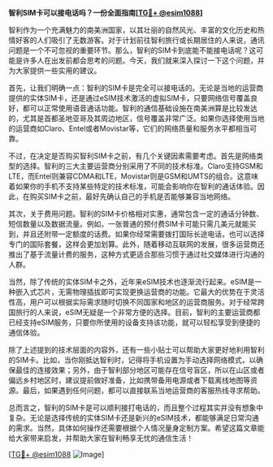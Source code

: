 **智利SIM卡可以接电话吗？一份全面指南[[TG💪+ @esim1088](https://t.me/s/esim1088)]**

智利作为一个充满魅力的南美洲国家，以其壮丽的自然风光、丰富的文化历史和热情好客的人们吸引了无数游客。对于计划前往智利旅行或长期居住的人来说，通讯问题是一个不可忽视的重要环节。那么，智利的SIM卡到底能不能接电话呢？这可能是许多人在出发前都会思考的问题。今天，我们就来深入探讨一下这个问题，并为大家提供一些实用的建议。

首先，让我们明确一点：智利的SIM卡是完全可以接电话的。无论是当地的运营商提供的实体SIM卡，还是通过eSIM技术激活的虚拟SIM卡，只要网络信号覆盖良好，都可以正常使用语音通话功能。智利的通信基础设施在南美洲算是比较发达的，尤其是首都圣地亚哥及其周边地区，信号覆盖非常广泛。如果你选择使用当地的运营商如Claro、Entel或者Movistar等，它们的网络质量和服务水平都相当可靠。

不过，在决定是否购买智利SIM卡之前，有几个关键因素需要考虑。首先是网络类型的选择。智利的三大主要运营商分别采用了不同的技术标准。Claro支持GSM和LTE，而Entel则兼容CDMA和LTE，Movistar则是GSM和UMTS的组合。这意味着如果你的手机不支持某些特定的技术标准，可能会影响你在智利的通话体验。因此，在购买SIM卡之前，最好先确认自己的手机是否能够兼容当地网络。

其次，关于费用问题。智利的SIM卡价格相对实惠，通常包含一定的通话分钟数、短信数量以及数据流量。例如，一张普通的预付费SIM卡可能只需几美元就能买到，并且还附带一定额度的话费。如果你经常需要拨打国际长途电话，也可以选择专门的国际套餐，这样会更加划算。此外，随着移动互联网的发展，很多运营商还推出了基于流量计费的服务，这种方式更适合那些习惯于通过社交媒体进行沟通的人群。

当然，除了传统的实体SIM卡之外，近年来eSIM技术也逐渐流行起来。eSIM是一种嵌入式芯片，无需物理插拔即可实现更换运营商的功能。它最大的优势在于灵活性高，用户可以根据实际需求随时切换不同国家和地区的运营商服务。对于经常跨国旅行的人来说，eSIM无疑是一个非常方便的选择。目前，智利的主要运营商都已经支持eSIM服务，只要你所使用的设备支持该功能，就可以轻松享受到便捷的通信体验。

除了上述提到的技术层面的内容外，还有一些小贴士可以帮助大家更好地利用智利的SIM卡。比如，当你刚抵达智利时，记得将手机设置为手动选择网络模式，以确保最佳的连接效果；另外，由于智利部分地区可能存在信号盲区，所以在山区或者偏远乡村地区时，建议提前做好准备，比如携带备用电源或者下载离线地图等资源。最后，如果遇到任何问题，都可以直接联系当地运营商的客服热线寻求帮助。

总而言之，智利的SIM卡是可以顺利接打电话的，而且整个过程其实并没有想象中复杂。无论是选择传统的实体SIM卡还是新兴的eSIM技术，都能够满足日常沟通的需求。当然，具体如何操作还需要根据个人情况量身定制方案。希望这篇文章能给大家带来启发，并帮助大家在智利畅享无忧的通信生活！

[[TG💪+ @esim1088](https://t.me/s/esim1088) ![Image](https://i.postimg.cc/4NQfJmqS/Snipaste-2025-05-13-00-14-12.png)]